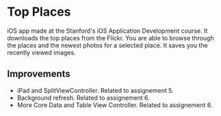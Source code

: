 # Top Places

iOS app made at the Stanford's iOS Application Development course. It downloads the top places from the Flickr. You are able to browse through the places and the newest photos for a selected place. It saves you the recently viewed images.

## Improvements

- iPad and SplitViewController. Related to assignement 5.
- Background refresh. Related to assignement 6.
- More Core Data and Table View Controller. Related to assignement 6.
